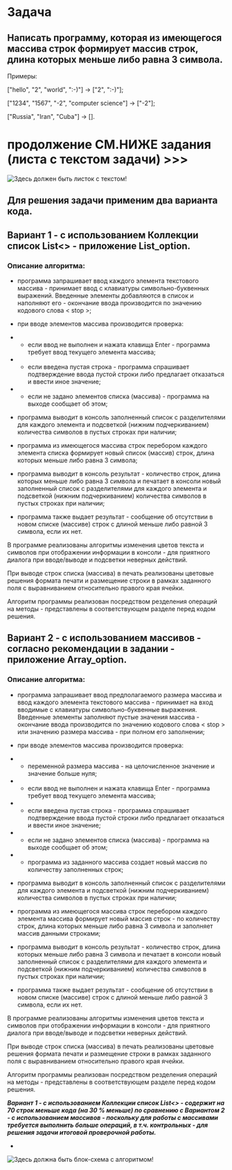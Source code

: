 # Задача

## Написать программу, которая из имеющегося массива строк формирует массив строк, длина которых меньше либо равна 3 символа.

Примеры:

["hello", "2", "world", ":-)"] -> ["2", ":-)"];

["1234", "1567", "-2", "computer science"] -> ["-2"];

["Russia", "Iran", "Cuba"] -> [].

# продолжение СМ.НИЖЕ задания (листа с текстом задачи) >>> 

![Здесь должен быть листок с текстом!](task.png)

## Для решения задачи применим два варианта кода.

## Вариант 1 - с использованием Коллекции список List<> - приложение List_option.

### Описание алгоритма:
 - программа запрашивает ввод каждого элемента текстового массива - принимает ввод с клавиатуры символьно-буквенных выражений. Введенные элементы добавляются в список и наполняют его - окончание ввода производится по значению кодового слова < stop >;

 - при вводе элементов массива производится проверка:
 - - если ввод не выполнен и нажата клавища Enter - программа требует ввод текущего элемента массива;
 - - если введена пустая строка - программа спрашивает подтверждение ввода пустой строки либо предлагает отказаться и ввести иное значение;
 - - если не задано элементов списка (массива) - программа на выходе сообщает об этом;

 - программа выводит в консоль заполненный список с разделителями для каждого элемента и подсветкой (нижним подчеркиванием) количества символов в пустых строках при наличии;

 - программа из имеющегося массива строк перебором каждого элемента списка формирует новый список (массив) строк, длина которых меньше либо равна 3 символа;

 - программа выводит в консоль результат - количество строк, длина которых меньше либо равна 3 символа и печатает в консоли новый заполненный список с разделителями для каждого элемента и подсветкой (нижним подчеркиванием) количества символов в пустых строках при наличии;

 - программа также выдает результат - сообщение об отсутствии в новом списке (массиве) строк с длиной  меньше либо равной 3 символа, если их нет.

В программе реализованы алгоритмы изменения цветов текста и символов при отображении информации в консоли - для приятного диалога при вводе/выводе и подсветки неверных действий.

При выводе строк списка (массива) в печать реализованы цветовые решения формата печати и размещение строки в рамках заданного поля с выравниванием относительно правого края ячейки.

Алгоритм программы реализован посредством резделения операций на методы - представлены в соответствующем разделе перед кодом решения.


## Вариант 2 - с использованием массивов - согласно рекомендации в задании - приложение Array_option.

### Описание алгоритма:
- программа запрашивает ввод предполагаемого размера массива и ввод каждого элемента текстового массива - принимает на вход вводимые с клавиатуры символьно-буквенные выражения. Введенные элементы заполняют пустые значения массива - окончание ввода производится по значению кодового слова < stop > или значению размера массива - при полном его заполнении;

 - при вводе элементов массива производится проверка:
 - - переменной размера массива - на целочисленное значение и значение больше нуля; 
 - - если ввод не выполнен и нажата клавища Enter - программа требует ввод текущего элемента массива;
 - - если введена пустая строка - программа спрашивает подтверждение ввода пустой строки либо предлагает отказаться и ввести иное значение;
 - - если не задано элементов списка (массива) - программа на выходе сообщает об этом;

 - - программа из заданного массива создает новый массив по количеству заполненных строк;

 - программа выводит в консоль заполненный список с разделителями для каждого элемента и подсветкой (нижним подчеркиванием) количества символов в пустых строках при наличии;

 - программа из имеющегося массива строк перебором каждого элемента массива формирует новый массив строк - по количеству строк, длина которых меньше либо равна 3 символа и заполняет массив данными строками;

- программа выводит в консоль результат - количество строк, длина которых меньше либо равна 3 символа и печатает в консоли новый заполненный список с разделителями для каждого элемента и подсветкой (нижним подчеркиванием) количества символов в пустых строках при наличии;

 - программа также выдает результат - сообщение об отсутствии в новом списке (массиве) строк с длиной  меньше либо равной 3 символа, если их нет.

В программе реализованы алгоритмы изменения цветов текста и символов при отображении информации в консоли - для приятного диалога при вводе/выводе и подсветки неверных действий.

При выводе строк списка (массива) в печать реализованы цветовые решения формата печати и размещение строки в рамках заданного поля с выравниванием относительно правого края ячейки.

Алгоритм программы реализован посредством резделения операций на методы - представлены в соответствующем разделе перед кодом решения.

***Вариант 1 - с использованием Коллекции список List<> - содержит на 70 строк меньше кода (на 30 % меньше) по сравнению с Вариантом 2 - с использованием массивов - поскольку для работы с массивами требуется выполнить больше операций, в т.ч. контрольных - для решения задачи итоговой проверочной работы.***

*

![Здесь должна быть блок-схема с алгоритмом!](Algorithm.png)

